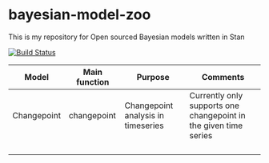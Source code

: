 # bayesian-model-zoo
This is my repository for Open sourced Bayesian models written in Stan


[![Build Status](https://travis-ci.org/DoktorMike/bayesian-model-zoo.svg?branch=master)](https://travis-ci.org/DoktorMike/bayesian-model-zoo)

| Model       	| Main function 	| Purpose                            	| Comments                                                         	|
|-------------	|---------------	|------------------------------------	|------------------------------------------------------------------	|
| Changepoint 	| changepoint   	| Changepoint analysis in timeseries 	| Currently only supports one changepoint in the given time series 	|
|             	|               	|                                    	|                                                                  	|
|             	|               	|                                    	|                                                                  	|
|             	|               	|                                    	|                                                                  	|
|             	|               	|                                    	|                                                                  	|
